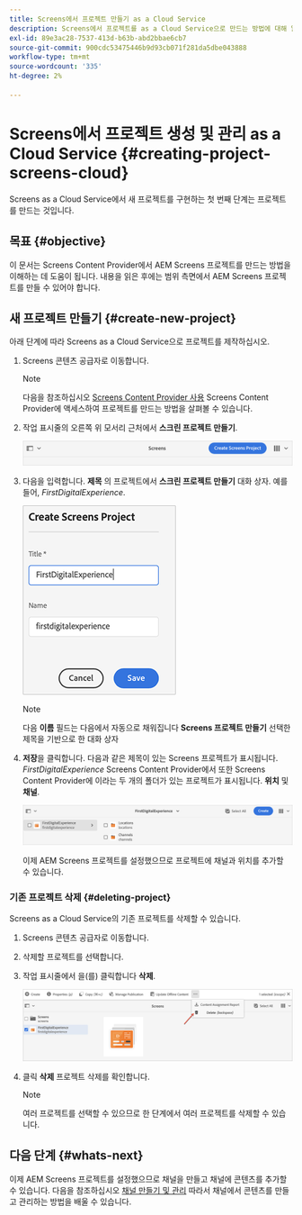 ```yaml
---
title: Screens에서 프로젝트 만들기 as a Cloud Service
description: Screens에서 프로젝트를 as a Cloud Service으로 만드는 방법에 대해 알아봅니다.
exl-id: 89e3ac28-7537-413d-b63b-abd2bbae6cb7
source-git-commit: 900cdc53475446b9d93cb071f281da5dbe043888
workflow-type: tm+mt
source-wordcount: '335'
ht-degree: 2%

---
```


# Screens에서 프로젝트 생성 및 관리 as a Cloud Service {#creating-project-screens-cloud}

Screens as a Cloud Service에서 새 프로젝트를 구현하는 첫 번째 단계는 프로젝트를 만드는 것입니다.

## 목표 {#objective}

이 문서는 Screens Content Provider에서 AEM Screens 프로젝트를 만드는 방법을 이해하는 데 도움이 됩니다. 내용을 읽은 후에는 범위 측면에서 AEM Screens 프로젝트를 만들 수 있어야 합니다.

## 새 프로젝트 만들기 {#create-new-project}

아래 단계에 따라 Screens as a Cloud Service으로 프로젝트를 제작하십시오.

1. Screens 콘텐츠 공급자로 이동합니다.

   >[!NOTE]
   >다음을 참조하십시오 [Screens Content Provider 사용](https://experienceleague.adobe.com/docs/experience-manager-cloud-service/content/screens-as-cloud-service/configure-screens-cloud/using-screens-content-provider.html?lang=en) Screens Content Provider에 액세스하여 프로젝트를 만드는 방법을 살펴볼 수 있습니다.

1. 작업 표시줄의 오른쪽 위 모서리 근처에서 **스크린 프로젝트 만들기**.

   ![create-screens-project1](/help/screens-cloud/assets/create-content/create-screens-project1.png)

1. 다음을 입력합니다. **제목** 의 프로젝트에서 **스크린 프로젝트 만들기** 대화 상자. 예를 들어, *FirstDigitalExperience*.

   ![create-screens-project2](/help/screens-cloud/assets/create-content/create-screens-project2.png)

   >[!NOTE]
   >다음 **이름** 필드는 다음에서 자동으로 채워집니다 **Screens 프로젝트 만들기** 선택한 제목을 기반으로 한 대화 상자

1. **저장**&#x200B;을 클릭합니다. 다음과 같은 제목이 있는 Screens 프로젝트가 표시됩니다. *FirstDigitalExperience* Screens Content Provider에서 또한 Screens Content Provider에 이라는 두 개의 폴더가 있는 프로젝트가 표시됩니다. **위치** 및 **채널**.

   ![create-screens-project3](/help/screens-cloud/assets/create-content/create-screens-project3.png)

   이제 AEM Screens 프로젝트를 설정했으므로 프로젝트에 채널과 위치를 추가할 수 있습니다.

### 기존 프로젝트 삭제 {#deleting-project}

Screens as a Cloud Service의 기존 프로젝트를 삭제할 수 있습니다.

1. Screens 콘텐츠 공급자로 이동합니다.
1. 삭제할 프로젝트를 선택합니다.
1. 작업 표시줄에서 을(를) 클릭합니다 **삭제**.

   ![create-project5](/help/screens-cloud/assets/create-content/create-project5.png)

1. 클릭 **삭제** 프로젝트 삭제를 확인합니다.

   >[!NOTE]
   >여러 프로젝트를 선택할 수 있으므로 한 단계에서 여러 프로젝트를 삭제할 수 있습니다.

## 다음 단계 {#whats-next}

이제 AEM Screens 프로젝트를 설정했으므로 채널을 만들고 채널에 콘텐츠를 추가할 수 있습니다. 다음을 참조하십시오 [채널 만들기 및 관리](creating-channels-screens-cloud.md) 따라서 채널에서 콘텐츠를 만들고 관리하는 방법을 배울 수 있습니다.
